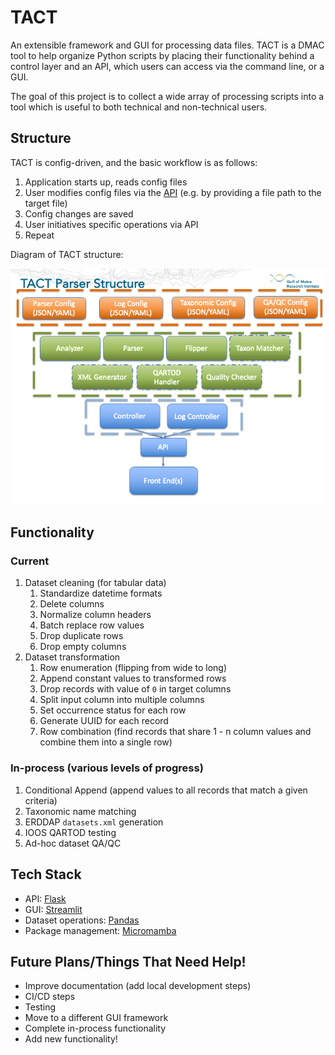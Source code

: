 # TACT
An extensible framework and GUI for processing data files. TACT is a DMAC tool to help organize Python scripts by placing their functionality behind a control layer and an API, which users can access via the command line, or a GUI. 

The goal of this project is to collect a wide array of processing scripts into a tool which is useful to both technical and non-technical users. 

## Structure
TACT is config-driven, and the basic workflow is as follows:

1. Application starts up, reads config files
2. User modifies config files via the [API](https://github.com/Dylan-Pugh/TACT/blob/docs/tact/TACT.postman_collection.json) (e.g. by providing a file path to the target file)
3. Config changes are saved
4. User initiatives specific operations via API
5. Repeat

Diagram of TACT structure:

![Diagram of TACT structure](tact/tact_structure.png)

## Functionality

### Current   
1. Dataset cleaning (for tabular data)
    1. Standardize datetime formats
    2. Delete columns
    3. Normalize column headers
    4. Batch replace row values
    5. Drop duplicate rows
    6. Drop empty columns
2. Dataset transformation
    1. Row enumeration (flipping from wide to long)
    2. Append constant values to transformed rows
    3. Drop records with value of `0` in target columns
    4. Split input column into multiple columns
    5. Set occurrence status for each row
    6. Generate UUID for each record
    7. Row combination (find records that share 1 - n column values and combine them into a single row)

### In-process (various levels of progress)
1. Conditional Append (append values to all records that match a given criteria)
2. Taxonomic name matching 
3. ERDDAP `datasets.xml` generation
4. IOOS QARTOD testing
5. Ad-hoc dataset QA/QC

## Tech Stack
- API: [Flask](https://flask.palletsprojects.com/en/3.0.x/)
- GUI: [Streamlit](https://docs.streamlit.io/)
- Dataset operations: [Pandas](https://pandas.pydata.org/docs/)
- Package management: [Micromamba](https://mamba.readthedocs.io/en/latest/user_guide/micromamba.html)

## Future Plans/Things That Need Help!
- Improve documentation (add local development steps)
- CI/CD steps
- Testing
- Move to a different GUI framework
- Complete in-process functionality
- Add new functionality! 